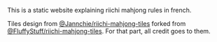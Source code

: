 This is a static website explaining riichi mahjong rules in french.

Tiles design from [@Jannchie/riichi-mahjong-tiles]([(https://github.com/Jannchie/riichi-mahjong-tiles)]) forked from [@FluffyStuff/riichi-mahjong-tiles](https://github.com/FluffyStuff/riichi-mahjong-tiles). For that part, all credit goes to them.
